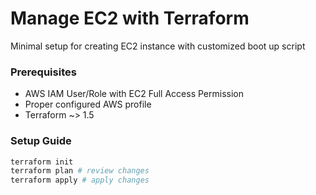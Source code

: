 # Manage EC2 with Terraform

Minimal setup for creating EC2 instance with customized boot up script

### Prerequisites

- AWS IAM User/Role with EC2 Full Access Permission
- Proper configured AWS profile
- Terraform ~> 1.5

### Setup Guide

```bash
terraform init
terraform plan # review changes
terraform apply # apply changes
```

